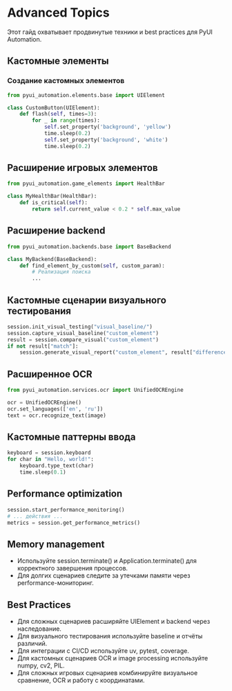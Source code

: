 # Advanced Topics

Этот гайд охватывает продвинутые техники и best practices для PyUI Automation.

## Кастомные элементы

### Создание кастомных элементов
```python
from pyui_automation.elements.base import UIElement

class CustomButton(UIElement):
    def flash(self, times=3):
        for _ in range(times):
            self.set_property('background', 'yellow')
            time.sleep(0.2)
            self.set_property('background', 'white')
            time.sleep(0.2)
```

## Расширение игровых элементов
```python
from pyui_automation.game_elements import HealthBar

class MyHealthBar(HealthBar):
    def is_critical(self):
        return self.current_value < 0.2 * self.max_value
```

## Расширение backend
```python
from pyui_automation.backends.base import BaseBackend

class MyBackend(BaseBackend):
    def find_element_by_custom(self, custom_param):
        # Реализация поиска
        ...
```

## Кастомные сценарии визуального тестирования
```python
session.init_visual_testing("visual_baseline/")
session.capture_visual_baseline("custom_element")
result = session.compare_visual("custom_element")
if not result["match"]:
    session.generate_visual_report("custom_element", result["differences"], "reports/")
```

## Расширенное OCR
```python
from pyui_automation.services.ocr import UnifiedOCREngine

ocr = UnifiedOCREngine()
ocr.set_languages(['en', 'ru'])
text = ocr.recognize_text(image)
```

## Кастомные паттерны ввода
```python
keyboard = session.keyboard
for char in "Hello, world!":
    keyboard.type_text(char)
    time.sleep(0.1)
```

## Performance optimization
```python
session.start_performance_monitoring()
# ... действия ...
metrics = session.get_performance_metrics()
```

## Memory management
- Используйте session.terminate() и Application.terminate() для корректного завершения процессов.
- Для долгих сценариев следите за утечками памяти через performance-мониторинг.

## Best Practices
- Для сложных сценариев расширяйте UIElement и backend через наследование.
- Для визуального тестирования используйте baseline и отчёты различий.
- Для интеграции с CI/CD используйте uv, pytest, coverage.
- Для кастомных сценариев OCR и image processing используйте numpy, cv2, PIL.
- Для сложных игровых сценариев комбинируйте визуальное сравнение, OCR и работу с координатами.

